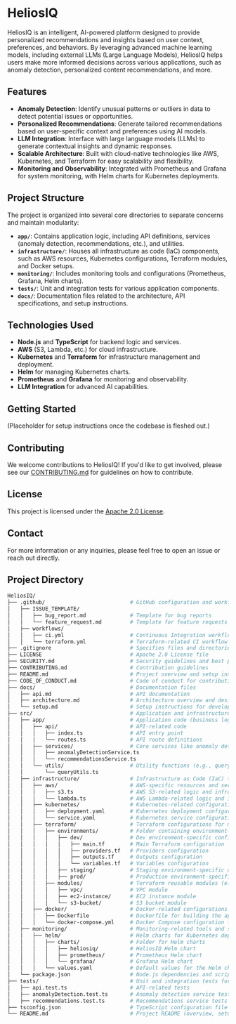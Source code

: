 # HeliosIQ

HeliosIQ is an intelligent, AI-powered platform designed to provide personalized recommendations and insights based on user context, preferences, and behaviors. By leveraging advanced machine learning models, including external LLMs (Large Language Models), HeliosIQ helps users make more informed decisions across various applications, such as anomaly detection, personalized content recommendations, and more.

## Features

- **Anomaly Detection**: Identify unusual patterns or outliers in data to detect potential issues or opportunities.
- **Personalized Recommendations**: Generate tailored recommendations based on user-specific context and preferences using AI models.
- **LLM Integration**: Interface with large language models (LLMs) to generate contextual insights and dynamic responses.
- **Scalable Architecture**: Built with cloud-native technologies like AWS, Kubernetes, and Terraform for easy scalability and flexibility.
- **Monitoring and Observability**: Integrated with Prometheus and Grafana for system monitoring, with Helm charts for Kubernetes deployments.

## Project Structure

The project is organized into several core directories to separate concerns and maintain modularity:

- **`app/`**: Contains application logic, including API definitions, services (anomaly detection, recommendations, etc.), and utilities.
- **`infrastructure/`**: Houses all infrastructure as code (IaC) components, such as AWS resources, Kubernetes configurations, Terraform modules, and Docker setups.
- **`monitoring/`**: Includes monitoring tools and configurations (Prometheus, Grafana, Helm charts).
- **`tests/`**: Unit and integration tests for various application components.
- **`docs/`**: Documentation files related to the architecture, API specifications, and setup instructions.

## Technologies Used

- **Node.js** and **TypeScript** for backend logic and services.
- **AWS** (S3, Lambda, etc.) for cloud infrastructure.
- **Kubernetes** and **Terraform** for infrastructure management and deployment.
- **Helm** for managing Kubernetes charts.
- **Prometheus** and **Grafana** for monitoring and observability.
- **LLM Integration** for advanced AI capabilities.

## Getting Started

(Placeholder for setup instructions once the codebase is fleshed out.)

## Contributing

We welcome contributions to HeliosIQ! If you'd like to get involved, please see our [CONTRIBUTING.md](./CONTRIBUTING.md) for guidelines on how to contribute.

## License

This project is licensed under the [Apache 2.0 License](./LICENSE).

## Contact

For more information or any inquiries, please feel free to open an issue or reach out directly.

## Project Directory

```bash
HeliosIQ/
├── .github/                           # GitHub configuration and workflows (e.g., CI/CD, Issue templates)
│   ├── ISSUE_TEMPLATE/
│   │   ├── bug_report.md              # Template for bug reports
│   │   └── feature_request.md         # Template for feature requests
│   ├── workflows/
│   │   ├── ci.yml                     # Continuous Integration workflow
│   │   └── terraform.yml              # Terraform-related CI workflow
├── .gitignore                         # Specifies files and directories to be ignored by Git
├── LICENSE                            # Apache 2.0 License file
├── SECURITY.md                        # Security guidelines and best practices
├── CONTRIBUTING.md                    # Contribution guidelines
├── README.md                          # Project overview and setup instructions
├── CODE_OF_CONDUCT.md                 # Code of conduct for contributing to the project
├── docs/                              # Documentation files
│   ├── api.md                         # API documentation
│   ├── architecture.md                # Architecture overview and design decisions
│   └── setup.md                       # Setup instructions for development or deployment
├── src/                               # Application and infrastructure source code
│   ├── app/                           # Application code (business logic, API, etc.)
│   │   ├── api/                       # API-related code
│   │   │   ├── index.ts               # API entry point
│   │   │   └── routes.ts              # API route definitions
│   │   ├── services/                  # Core services like anomaly detection, recommendations
│   │   │   ├── anomalyDetectionService.ts
│   │   │   └── recommendationsService.ts
│   │   └── utils/                     # Utility functions (e.g., query utilities)
│   │       └── queryUtils.ts
│   ├── infrastructure/                # Infrastructure as Code (IaC) tools
│   │   ├── aws/                       # AWS-specific resources and services (CDK, Lambda, S3, etc.)
│   │   │   ├── s3.ts                  # AWS S3-related logic and infrastructure
│   │   │   └── lambda.ts              # AWS Lambda-related logic and infrastructure
│   │   ├── kubernetes/                # Kubernetes-related configurations and services
│   │   │   ├── deployment.yaml        # Kubernetes deployment configurations
│   │   │   └── service.yaml           # Kubernetes service configurations
│   │   ├── terraform/                 # Terraform configurations for multi-environment deployments
│   │   │   ├── environments/          # Folder containing environment-specific configurations (dev, staging, prod)
│   │   │   │   ├── dev/               # Dev environment-specific configurations
│   │   │   │   │   ├── main.tf        # Main Terraform configuration
│   │   │   │   │   ├── providers.tf   # Providers configuration
│   │   │   │   │   ├── outputs.tf     # Outputs configuration
│   │   │   │   │   └── variables.tf   # Variables configuration
│   │   │   │   ├── staging/           # Staging environment-specific configurations
│   │   │   │   ├── prod/              # Production environment-specific configurations
│   │   │   ├── modules/               # Terraform reusable modules (e.g., VPC, EC2, S3, etc.)
│   │   │   │   ├── vpc/               # VPC module
│   │   │   │   ├── ec2-instance/      # EC2 instance module
│   │   │   │   └── s3-bucket/         # S3 bucket module
│   │   ├── docker/                    # Docker-related configurations
│   │   │   ├── Dockerfile             # Dockerfile for building the application container
│   │   │   └── docker-compose.yml     # Docker Compose configuration for multi-container setup
│   ├── monitoring/                    # Monitoring-related tools and services (Prometheus, Grafana, etc.)
│   │   ├── helm/                      # Helm charts for Kubernetes deployment
│   │   │   ├── charts/                # Folder for Helm charts
│   │   │   │   ├── heliosiq/          # HeliosIQ Helm chart
│   │   │   │   ├── prometheus/        # Prometheus Helm chart
│   │   │   │   └── grafana/           # Grafana Helm chart
│   │   │   └── values.yaml            # Default values for the Helm charts
│   └── package.json                   # Node.js dependencies and scripts
├── tests/                             # Unit and integration tests for the application
│   ├── api.test.ts                    # API-related tests
│   ├── anomalyDetection.test.ts       # Anomaly detection service tests
│   ├── recommendations.test.ts        # Recommendations service tests
├── tsconfig.json                      # TypeScript configuration file
└── README.md                          # Project README (overview, setup, usage instructions)
```